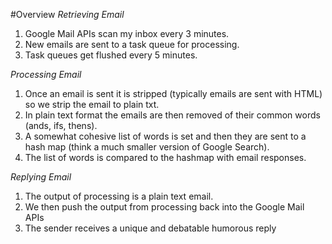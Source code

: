 #Overview
*Retrieving Email*

1.  Google Mail APIs scan my inbox every 3 minutes.
2.  New emails are sent to a task queue for processing.
3.  Task queues get flushed every 5 minutes.

*Processing Email*

1.  Once an email is sent it is stripped (typically emails are sent with HTML) so we strip the email to plain txt.
2.  In plain text format the emails are then removed of their common words (ands, ifs, thens).
3.  A somewhat cohesive list of words is set and then they are sent to a hash map (think a much smaller version of Google Search).
4.  The list of words is compared to the hashmap with email responses.

*Replying Email*

1.  The output of processing is a plain text email.
2.  We then push the output from processing back into the Google Mail APIs
3.  The sender receives a unique and debatable humorous  reply
